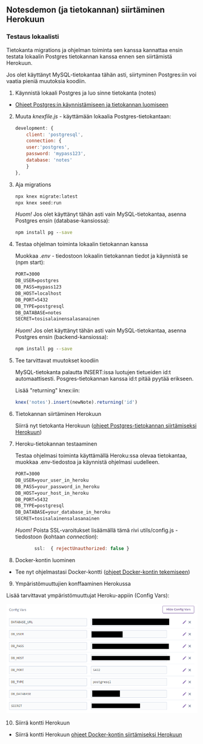 ## Notesdemon (ja tietokannan) siirtäminen Herokuun

### Testaus lokaalisti

Tietokanta migrations ja ohjelman toiminta sen kanssa kannattaa ensin testata lokaalin Postgres tietokannan kanssa ennen sen siirtämistä Herokuun.

Jos olet käyttänyt MySQL-tietokantaa tähän asti, siirtyminen Postgres:iin voi vaatia pieniä muutoksia koodiin.

1. Käynnistä lokaali Postgres ja luo sinne tietokanta (notes)

- [Ohjeet Postgres:in käynnistämiseen ja tietokannan luomiseen](../../docker/postgres-pgadmin4.md)

2. Muuta *knexfile.js* - käyttämään lokaalia Postgres-tietokantaan:

    ```js
    development: {
        client: 'postgresql',
        connection: {
        user:'postgres',
        password: 'mypass123',
        database: 'notes'
        }
    },

3. Aja migrations

    ```cmd
    npx knex migrate:latest
    npx knex seed:run
    ```

    *Huom!* Jos olet käyttänyt tähän asti vain MySQL-tietokantaa, asenna Postgres ensin (database-kansiossa):

    ```cmd
    npm install pg --save
    ```

4. Testaa ohjelman toiminta lokaalin tietokannan kanssa

    Muokkaa *.env* - tiedostoon lokaalin tietokannan tiedot ja käynnistä se (npm start):

    ```cmd
    PORT=3000
    DB_USER=postgres
    DB_PASS=mypass123
    DB_HOST=localhost
    DB_PORT=5432
    DB_TYPE=postgresql
    DB_DATABASE=notes
    SECRET=tosisalainensalasanainen
    ```

    *Huom!* Jos olet käyttänyt tähän asti vain MySQL-tietokantaa, asenna Postgres ensin (backend-kansiossa):

    ```cmd
    npm install pg --save
    ``` 

5. Tee tarvittavat muutokset koodiin

    MySQL-tietokanta palautta INSERT:issa luotujen tietueiden id:t automaattisesti. Posgres-tietokannan kanssa id:t pitää pyytää erikseen.

    Lisää "returning" knex:iin:

    ```js
    knex('notes').insert(newNote).returning('id') 
    ```

6. Tietokannan siirtäminen Herokuun

    Siirrä nyt tietokanta Herokuun ([ohjeet Postgres-tietokannan siirtämiseksi Herokuun](knex-migrations.html))

7. Heroku-tietokannan testaaminen

    Testaa ohjelmasi toiminta käyttämällä Heroku:ssa olevaa tietokantaa, muokkaa .env-tiedostoa ja käynnistä ohjelmasi uudelleen.

    ```cmd
    PORT=3000
    DB_USER=your_user_in_heroku
    DB_PASS=your_password_in_heroku
    DB_HOST=your_host_in_heroku
    DB_PORT=5432
    DB_TYPE=postgresql
    DB_DATABASE=your_database_in_heroku
    SECRET=tosisalainensalasanainen
    ```

    *Huom!* Poista SSL-varoitukset lisäämällä tämä rivi utils/config.js -tiedostoon (kohtaan *connection*):

    ```js
           ssl:  { rejectUnauthorized: false }
    ```

8. Docker-kontin luominen

- Tee nyt ohjelmastasi Docker-kontti ([ohjeet Docker-kontin tekemiseen](../../docker/notesdemofull.html))

9. Ympäristömuuttujien konffaaminen Herokussa

Lisää tarvittavat ympäristömuuttujat Heroku-appiin (Config Vars):

![heroku env](../img/heroku_env.PNG)

10. Siirrä kontti Herokuun

- Siirrä kontti Herokuun [ohjeet Docker-kontin siirtämiseksi Herokuun](container-deployment.html)